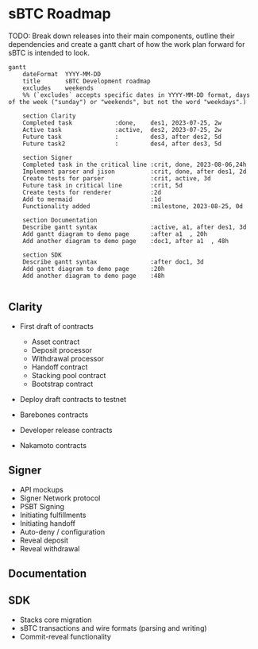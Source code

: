 # sBTC Roadmap

TODO: Break down releases into their main components, outline their dependencies and create a gantt chart of how the work plan forward for sBTC is intended to look.

```mermaid
gantt
    dateFormat  YYYY-MM-DD
    title       sBTC Development roadmap
    excludes    weekends
    %% (`excludes` accepts specific dates in YYYY-MM-DD format, days of the week ("sunday") or "weekends", but not the word "weekdays".)

    section Clarity
    Completed task            :done,    des1, 2023-07-25, 2w
    Active task               :active,  des2, 2023-07-25, 2w
    Future task               :         des3, after des2, 5d
    Future task2              :         des4, after des3, 5d

    section Signer
    Completed task in the critical line :crit, done, 2023-08-06,24h
    Implement parser and jison          :crit, done, after des1, 2d
    Create tests for parser             :crit, active, 3d
    Future task in critical line        :crit, 5d
    Create tests for renderer           :2d
    Add to mermaid                      :1d
    Functionality added                 :milestone, 2023-08-25, 0d

    section Documentation
    Describe gantt syntax               :active, a1, after des1, 3d
    Add gantt diagram to demo page      :after a1  , 20h
    Add another diagram to demo page    :doc1, after a1  , 48h

    section SDK
    Describe gantt syntax               :after doc1, 3d
    Add gantt diagram to demo page      :20h
    Add another diagram to demo page    :48h
  
```

## Clarity
- First draft of contracts
  - Asset contract
  - Deposit processor
  - Withdrawal processor
  - Handoff contract
  - Stacking pool contract
  - Bootstrap contract
- Deploy draft contracts to testnet

- Barebones contracts
- Developer release contracts
- Nakamoto contracts

## Signer
- API mockups
- Signer Network protocol
- PSBT Signing
- Initiating fulfillments
- Initiating handoff
- Auto-deny / configuration
- Reveal deposit
- Reveal withdrawal

## Documentation

## SDK
- Stacks core migration
- sBTC transactions and wire formats (parsing and writing)
- Commit-reveal functionality
